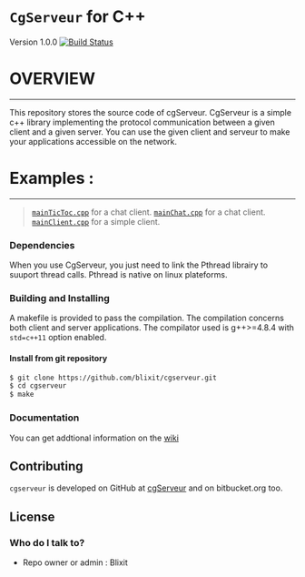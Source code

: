 `CgServeur` for C++
===================

Version 1.0.0 
[![Build Status](https://github.com/blixit/cgserveur.git?branch=master)](https://github.com/blixit/cgserveur)

# OVERVIEW #
------------

This repository stores the source code of cgServeur.
CgServeur is a simple c++ library implementing the protocol communication between a given client and a given server. You can use the given client and serveur to make your applications accessible on the network.

# Examples :
------------

> [`mainTicToc.cpp`](./mainTicToc.cpp) for a chat client.
> [`mainChat.cpp`](./mainChat.cpp) for a chat client.
> [`mainClient.cpp`](./mainClient.cpp) for a simple client.

### Dependencies  

When you use CgServeur, you just need to link the Pthread librairy to suuport thread calls. Pthread is native on linux plateforms. 

### Building and Installing

A makefile is provided to pass the compilation. The compilation concerns both client and server applications.
The compilator used is g++>=4.8.4 with `std=c++11` option enabled. 

#### Install from git repository

```bash
$ git clone https://github.com/blixit/cgserveur.git
$ cd cgserveur 
$ make
```

### Documentation

You can get addtional information on the
[wiki](https://github.com/blixit/cgserveur/wiki) 
 
Contributing
------------
`cgserveur` is developed on GitHub at [cgServeur](https://github.com/blixit/cgserveur) and on bitbucket.org too.

License
-------
### Who do I talk to? ###

* Repo owner or admin : Blixit
